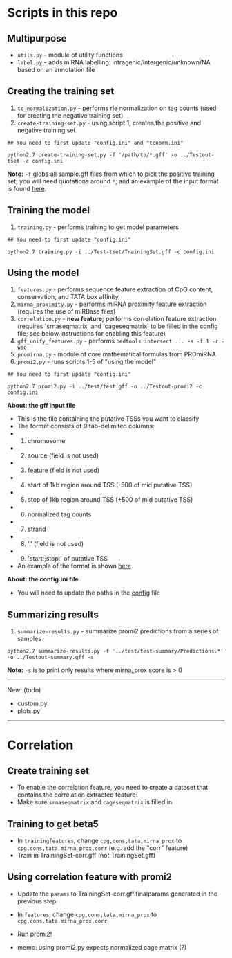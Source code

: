 # Scripts in this repo

## Multipurpose
- `utils.py` - module of utility functions
- `label.py` - adds miRNA labelling: intragenic/intergenic/unknown/NA based on an annotation file

## Creating the training set
1. `tc_normalization.py` - performs rle normalization on tag counts (used for creating the negative training set)
2. `create-training-set.py` - using script 1, creates the positive and negative training set

```
## You need to first update "config.ini" and "tcnorm.ini"

python2.7 create-training-set.py -f '/path/to/*.gff' -o ../Testout-tset -c config.ini
```
**Note:** `-f` globs all sample.gff files from which to pick the positive training set; you will need quotations around `*`; and an example of the input format is found [here](../test/test.gff).

## Training the model
1. `training.py` - performs training to get model parameters

```
## You need to first update "config.ini"

python2.7 training.py -i ../Test-tset/TrainingSet.gff -c config.ini
```

## Using the model
1. `features.py` - performs sequence feature extraction of CpG content, conservation, and TATA box affinity
2. `mirna_proximity.py` - performs miRNA proximity feature extraction (requires the use of miRBase files)
3. `correlation.py` - **new feature**; performs correlation feature extraction
                      (requires 'srnaseqmatrix' and 'cageseqmatrix' to be filled in the config file;
                       see below instructions for enabling this feature)
4. `gff_unify_features.py` - performs `bedtools intersect ... -s -f 1 -r -wao`
5. `promirna.py` - module of core mathematical formulas from PROmiRNA
6. `promi2.py` - runs scripts 1-5 of "using the model"

```
## You need to first update "config.ini"

python2.7 promi2.py -i ../test/test.gff -o ../Testout-promi2 -c config.ini
```

**About: the gff input file**
- This is the file containing the putative TSSs you want to classify
- The format consists of 9 tab-delimited columns:
 - 1. chromosome
 - 2. source (field is not used)
 - 3. feature (field is not used)
 - 4. start of 1kb region around TSS (-500 of mid putative TSS)
 - 5. stop of 1kb region around TSS (+500 of mid putative TSS)
 - 6. normalized tag counts
 - 7. strand
 - 8. '.' (field is not used)
 - 9. 'start:<start>;stop:<stop>' of putative TSS
- An example of the format is shown [here](../test/test.gff)

**About: the config.ini file**
- You will need to update the paths in the [config](config.ini) file

## Summarizing results
1. `summarize-results.py` - summarize promi2 predictions from a series of samples

```
python2.7 summarize-results.py -f '../test/test-summary/Predictions.*' -o ../Testout-summary.gff -s
```
**Note:** `-s` is to print only results where mirna_prox score is > 0

* * *
New! (todo)
- custom.py
- plots.py

* * *
# Correlation
## Create training set
- To enable the correlation feature, you need to create a dataset that contains the correlation extracted feature:
- Make sure `srnaseqmatrix` and `cageseqmatrix` is filled in

## Training to get beta5
- In `trainingfeatures`, change `cpg,cons,tata,mirna_prox` to `cpg,cons,tata,mirna_prox,corr` (e.g. add the "corr" feature)
- Train in TrainingSet-corr.gff (not TrainingSet.gff)

## Using correlation feature with promi2
- Update the `params` to TrainingSet-corr.gff.finalparams generated in the previous step
- In `features`, change `cpg,cons,tata,mirna_prox` to `cpg,cons,tata,mirna_prox,corr`
- Run promi2!

- memo: using promi2.py expects normalized cage matrix (?)




